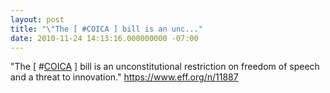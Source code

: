 ```yaml
---
layout: post
title: "\"The [ #COICA ] bill is an unc..."
date: 2010-11-24 14:13:16.000000000 -07:00
---
```

"The [ #<a href="http://search.twitter.com/search?q=%23COICA" class="aktt_hashtag">COICA</a> ] bill is an unconstitutional restriction on freedom of speech and a threat to innovation." <a href="https://www.eff.org/n/11887" rel="nofollow">https://www.eff.org/n/11887</a>
